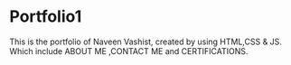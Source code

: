 # Portfolio1
This is the portfolio of Naveen Vashist, created by using HTML,CSS &amp; JS. Which include ABOUT ME ,CONTACT ME and CERTIFICATIONS.
